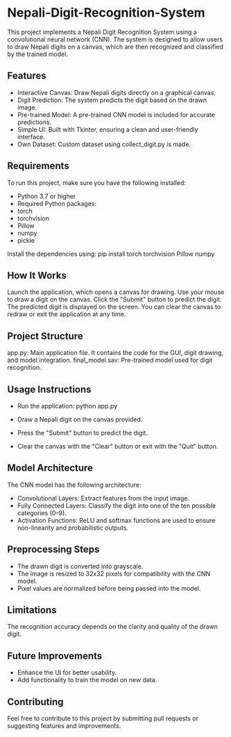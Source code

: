 # Nepali-Digit-Recognition-System

This project implements a Nepali Digit Recognition System using a convolutional neural network (CNN). The system is designed to allow users to draw Nepali digits on a canvas, which are then recognized and classified by the trained model.

## Features

- Interactive Canvas: Draw Nepali digits directly on a graphical canvas.
- Digit Prediction: The system predicts the digit based on the drawn image.
- Pre-trained Model: A pre-trained CNN model is included for accurate predictions.
- Simple UI: Built with Tkinter, ensuring a clean and user-friendly interface.
- Own Dataset: Custom dataset using collect_digit.py is made.

## Requirements

To run this project, make sure you have the following installed:
- Python 3.7 or higher
- Required Python packages: 
- torch
- torchvision
- Pillow
- numpy
- pickle

Install the dependencies using:
pip install torch torchvision Pillow numpy 

## How It Works


Launch the application, which opens a canvas for drawing.
Use your mouse to draw a digit on the canvas.
Click the "Submit" button to predict the digit.
The predicted digit is displayed on the screen.
You can clear the canvas to redraw or exit the application at any time.

## Project Structure

app.py: Main application file. It contains the code for the GUI, digit drawing, and model integration.
final_model.sav: Pre-trained model used for digit recognition.

## Usage Instructions

- Run the application: python app.py 

- Draw a Nepali digit on the canvas provided.

- Press the "Submit" button to predict the digit.

- Clear the canvas with the "Clear" button or exit with the "Quit" button.

## Model Architecture
The CNN model has the following architecture:
- Convolutional Layers: Extract features from the input image.
- Fully Connected Layers: Classify the digit into one of the ten possible categories (0–9).
- Activation Functions: ReLU and softmax functions are used to ensure non-linearity and probabilistic outputs.

## Preprocessing Steps
- The drawn digit is converted into grayscale.
- The image is resized to 32x32 pixels for compatibility with the CNN model.
- Pixel values are normalized before being passed into the model.

## Limitations
The recognition accuracy depends on the clarity and quality of the drawn digit.


## Future Improvements
- Enhance the UI for better usability.
- Add functionality to train the model on new data.

## Contributing

Feel free to contribute to this project by submitting pull requests or suggesting features and improvements.

